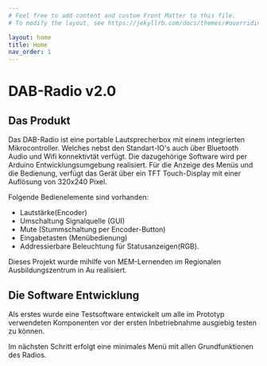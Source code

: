 ```yaml
---
# Feel free to add content and custom Front Matter to this file.
# To modify the layout, see https://jekyllrb.com/docs/themes/#overriding-theme-defaults

layout: home
title: Home
nav_order: 1
---
```

# DAB-Radio v2.0

## Das Produkt

Das DAB-Radio ist eine portable Lautsprecherbox mit einem integrierten Mikrocontroller. Welches nebst den Standart-IO's auch über Bluetooth Audio und Wifi konnektivtät verfügt. Die dazugehörige Software wird per Arduino Entwicklungsumgebung realisiert. Für die Anzeige des Menüs und die Bedienung, verfügt das Gerät über ein TFT Touch-Display mit einer Auflösung von 320x240 Pixel.

Folgende Bedienelemente sind vorhanden:
- Lautstärke(Encoder)
- Umschaltung Signalquelle (GUI)
- Mute (Stummschaltung per Encoder-Button)
- Eingabetasten (Menübedienung)
- Addressierbare Beleuchtung für Statusanzeigen(RGB).

Dieses Projekt wurde mihilfe von MEM-Lernenden im Regionalen Ausbildungszentrum in Au realisiert.

## Die Software Entwicklung

Als erstes wurde eine Testsoftware entwickelt um alle im Prototyp verwendeten Komponenten vor der ersten Inbetriebnahme ausgiebig testen zu können. 

Im nächsten Schritt erfolgt eine minimales Menü mit allen Grundfunktionen des Radios.